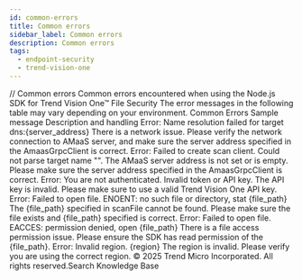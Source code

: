 ```yaml
---
id: common-errors
title: Common errors
sidebar_label: Common errors
description: Common errors
tags:
  - endpoint-security
  - trend-vision-one
---
```


/*<![CDATA[*/ $('#title').html($('meta[name=map-description]').attr('content')); /*]]>*/ Common errors Common errors encountered when using the Node.js SDK for Trend Vision One™ File Security The error messages in the following table may vary depending on your environment. Common Errors Sample message Description and handling Error: Name resolution failed for target dns:{server_address} There is a network issue. Please verify the network connection to AMaaS server, and make sure the server address specified in the AmaasGrpcClient is correct. Error: Failed to create scan client. Could not parse target name "". The AMaaS server address is not set or is empty. Please make sure the server address specified in the AmaasGrpcClient is correct. Error: You are not authenticated. Invalid token or API key. The API key is invalid. Please make sure to use a valid Trend Vision One API key. Error: Failed to open file. ENOENT: no such file or directory, stat {file_path} The {file_path} specified in scanFile cannot be found. Please make sure the file exists and {file_path} specified is correct. Error: Failed to open file. EACCES: permission denied, open {file_path} There is a file access permission issue. Please ensure the SDK has read permission of the {file_path}. Error: Invalid region. {region} The region is invalid. Please verify you are using the correct region. © 2025 Trend Micro Incorporated. All rights reserved.Search Knowledge Base